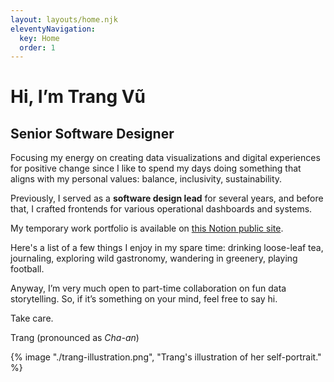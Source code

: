 ```yaml
---
layout: layouts/home.njk
eleventyNavigation:
  key: Home
  order: 1
---
```

# Hi, I’m Trang Vũ
## Senior Software Designer

Focusing my energy on creating data visualizations and digital experiences for positive change since I like to spend my days doing something that aligns with my personal values: balance, inclusivity, sustainability. 

Previously, I served as a **software design lead** for several years, and before that, I crafted frontends for various operational dashboards and systems.

My temporary work portfolio is available on <a href="https://trang-vu.notion.site/141a20a912114958b81a5869916cf9cb?v=7046a53bc0714379ab15bdabbb766028&pvs=4" target="_blank">this Notion public site</a>.

Here's a list of a few things I enjoy in my spare time: drinking loose-leaf tea, journaling, exploring wild gastronomy, wandering in greenery, playing football.

Anyway, I’m very much open to part-time collaboration on fun data storytelling. So, if it’s something on your mind, feel free to say hi.

Take care.

Trang (pronounced as *Cha-an*)

{% image "./trang-illustration.png", "Trang's illustration of her self-portrait." %}


